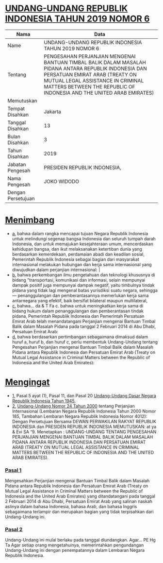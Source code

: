 # [UNDANG-UNDANG REPUBLIK INDONESIA TAHUN 2019 NOMOR 6](http://example.org/legal/peraturan/uu/2019/6)

| Nama | Data |
| ------ | ----- |
|Name|UNDANG-UNDANG REPUBLIK INDONESIA TAHUN 2019 NOMOR 6|
|Tentang| PENGESAHAN PERJANJIAN MENGENAI BANTUAN TIMBAL BALIK DALAM MASALAH PIDANA ANTARA REPUBLIK INDONESIA DAN PERSATUAN EMIRAT ARAB (TREATY ON MUTUAL LEGAL ASSISTANCE IN CRIMINAL MATTERS BETWEEN THE REPUBLIC OF INDONESIA AND THE UNITED ARAB EMIRATES)|
|Memutuskan||
|Tempat Disahkan|Jakarta|
|Tanggal Disahkan|13|
|Bulan Disahkan|3|
|Tahun Disahkan|2019|
|Jabatan Pengesah|PRESIDEN REPUBLIK INDONESIA,|
|Nama Pengesah|JOKO WIDODO|
|Dengan Persetujuan||
# [Menimbang](http://example.org/legal/peraturan/uu/2019/6/menimbang)

* [a.](http://example.org/legal/peraturan/uu/2019/6/menimbang/huruf/a) bahwa dalam rangka mencapai tujuan Negara Republik Indonesia untuk melindungi segenap bangsa Indonesia dan seluruh tumpah darah Indonesia, dan untuk memajukan kesejahteraan umum, mencerdaskan kehidupan bangsa, dan ikut melaksanakan ketertiban dunia yang berdasarkan kemerdekaan, perdamaian abadi dan keadilan sosial, Pemerintah Republik Indonesia sebagai bagian dari masyarakat internasional melakukan hubungan dan kerja sama internasional yang diwujudkan dalam perjanjian internasional: |
* [b.](http://example.org/legal/peraturan/uu/2019/6/menimbang/huruf/b) bahwa perkembangan ilmu pengetahuan dan teknologi khususnya di bidang "transportasi, komunikasi dan informasi, selain mempunyai dampak positif juga mempunyai dampak negatif, yaitu timbulnya tindak pidana yang tidak lagi mengenal batas yurisdiksi suatu negara, sehingga — penanggulangan dan pemberantasannya memerlukan kerja sama antarnegara yang efektif, baik bersifat bilateral maupun multilateral,
* [c.](http://example.org/legal/peraturan/uu/2019/6/menimbang/huruf/c) bahwa... da & T Fa c. bahwa untuk meningkatkan kerja sama di bidang hukum dalam penanggulangan dan pemberantasan tindak pidana, Pemerintah Republik Indonesia dan Pemerintah Persatuan Emirat Arab telah menandatangani Perjanjian mengenai Bantuan Timbal Balik dalam Masalah Pidana pada tanggal 2 Februari 2014 di Abu Dhabi, Persatuan Emirat Arab:
* [d.](http://example.org/legal/peraturan/uu/2019/6/menimbang/huruf/d) bahwa berdasarkan pertimbangan sebagaimana dimaksud dalam huruf a, huruf b, dan huruf c, perlu membentuk Undang-Undang tentang Pengesahan Perjanjian mengenai Bantuan Timbal Balik dalam Masalah Pidana antara Republik Indonesia dan Persatuan Emirat Arab (Treaty on Mutual Legal Assistance in Criminal Matters between the Republic of Indonesia and the United Arab Emirates):
# [Mengingat](http://example.org/legal/peraturan/uu/2019/6/mengingat)

* [1.](http://example.org/legal/peraturan/uu/2019/6/mengingat/huruf/0001) Pasal 5 ayat (1), Pasal 11, dan Pasal 20 [Undang-Undang Dasar Negara Republik Indonesia Tahun 1945](http://example.org/legal/peraturan/uu),
* [2.](http://example.org/legal/peraturan/uu/2019/6/mengingat/huruf/0002) [Undang-Undang Nomor 24 Tahun 2000](http://example.org/legal/peraturan/uu/2000/24) tentang Perjanjian Internasional (Lembaran Negara Republik Indonesia Tahun 2000 Nomor 185, Tambahan Lembaran Negara Republik Indonesia Nomor 4012): Dengan Persetujuan Bersama DEWAN PERWAKILAN RAKYAT REPUBLIK INDONESIA dan PRESIDEN REPUBLIK INDONESIA MEMUTUSKAN: at ya & Evi SA “9. Menetapkan : UNDANG-UNDANG TENTANG PENGESAHAN PERJANJIAN MENGENAI BANTUAN TIMBAL BALIK DALAM MASALAH PIDANA ANTARA REPUBLIK INDONESIA DAN PERSATUAN EMIRAT ARAB (TREATY ON MUTUAL LEGAL ASSISTANCE IN CRIMINAL MATTERS BETWEEN THE REPUBLIC OF INDONESIA AND THE UNITED ARAB EMIRATES).

### [Pasal 1](http://example.org/legal/peraturan/uu/2019/6/pasal/0001)
Mengesahkan Perjanjian mengenai Bantuan Timbal Balik dalam Masalah Pidana antara Republik Indonesia dan Persatuan Emirat Arab (Treaty on Mutual Legal Assistance in Criminal Matters between the Republic of Indonesia and the United Arab Emirates) yang ditandatangani pada tanggal 2 Februari 2014 di Abu Dhabi, Persatuan Emirat Arab yang salinan naskah aslinya dalam bahasa Indonesia, bahasa Arab, dan bahasa Inggris sebagaimana terlampir dan merupakan bagian yang tidak terpisahkan dari Undang-Undang ini.


### [Pasal 2](http://example.org/legal/peraturan/uu/2019/6/pasal/0002)
Undang-Undang ini mulai berlaku pada tanggal diundangkan. Agar... PE Hg Ta Agar setiap orang mengetahuinya, memerintahkan pengundangan Undang-Undang ini dengan penempatannya dalam Lembaran Negara Republik Indonesia.
